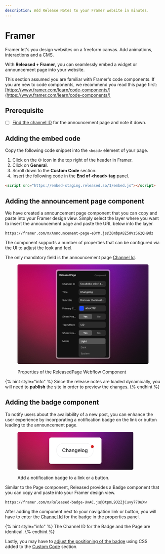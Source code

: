 ```yaml
---
description: Add Release Notes to your Framer website in minutes.
---
```


# Framer

Framer let's you design websites on a freeform canvas. Add animations, interactions and a CMS.&#x20;

With **Released + Framer**, you can seamlessly embed a widget or announcement page into your website.&#x20;

This section assumed you are familiar with Framer's code components. If you are new to code components, we recommend you read this page first: [https://www.framer.com/learn/code-components/](https://www.framer.com/learn/code-components/)

## Prerequisite&#x20;

* [ ] [Find the channel ID](../getting-started/setup-guide/finding-the-channel-id.md) for the announcement page and note it down.&#x20;

## Adding the embed code

Copy the following code snippet into the `<head>` element of your page.&#x20;

1. Click on the ⚙️ icon in the top right of the header in Framer.&#x20;
2. Click on **General**.
3. Scroll down to the **Custom Code** section.&#x20;
4. Insert the following code in the **End of \<head> tag** panel.&#x20;

```html
<script src="https://embed-staging.released.so/1/embed.js"></script>
```

## Adding the announcement page component

We have created a announcement page component that you can copy and paste into your Framer design view. Simply select the layer where you want to insert the announcement page and paste the URL below into the layer.&#x20;

```url
https://framer.com/m/Announcement-page-eOYM.js@Z0mbpA8Z50VzS62QH9dz
```

The component supports a number of properties that can be configured via the UI to adjust the look and feel.&#x20;

The only mandatory field is the announcement page [Channel Id](../getting-started/setup-guide/finding-the-channel-id.md).&#x20;

<figure><img src="../.gitbook/assets/Framer Component UI.png" alt=""><figcaption><p>Properties of the ReleasedPage Webflow Component</p></figcaption></figure>

{% hint style="info" %}
Since the release notes are loaded dynamically, you will need to **publish** the site in order to preview the changes.&#x20;
{% endhint %}

## Adding the badge component

To notify users about the availability of a new post, you can enhance the user experience by incorporating a notification badge on the link or button leading to the announcement page.&#x20;

<figure><img src="../.gitbook/assets/Badge.png" alt="" width="375"><figcaption><p>Add a notification badge to a link or a button.</p></figcaption></figure>

Similar to the Page component, Released provides a Badge component that you can copy and paste into your Framer design view.&#x20;

```url
https://framer.com/m/Released-badge-UvAC.js@DtpmL9J2ZjCuvy77OuXw
```

After adding the component next to your navigation link or button, you will have to enter the [Channel Id](../getting-started/setup-guide/finding-the-channel-id.md) for the badge in the properties panel.&#x20;

{% hint style="info" %}
The Channel ID for the Badge and the Page are identical.&#x20;
{% endhint %}

Lastly, you may have to [adjust the positioning of the badge](../product-tour/settings/announcement-page.md#adjusting-the-position-of-the-badge) using CSS added to the [Custom Code](framer.md#adding-the-embed-code) section.&#x20;

